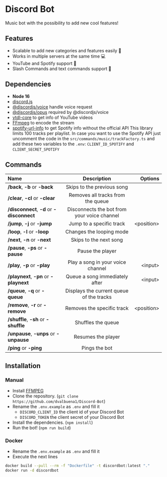 # Discord Bot

Music bot with the possibility to add new cool features!

## Features

- Scalable to add new categories and features easily 🛫
- Works in multiple servers at the same time 💻
- YouTube and Spotify support 📼
- Slash Commands and text commands support 🤖

## Dependencies

- **Node 16**
- [discord.js](https://github.com/discordjs/discord.js)
- [@discordjs/voice](https://github.com/discordjs/voice) handle voice request
- [@discordjs/opus](https://github.com/discordjs/opus) required by @discordjs/voice
- [ytdl-core](https://github.com/fent/node-ytdl-core) to get info of YouTube videos
- [FFmpeg](https://ffmpeg.org/) to encode the stream
- [spotify-url-info](https://github.com/microlinkhq/spotify-url-info) to get Spotify info without the official API
  This library limits 100 tracks per playlist. In case you want to use the Spotify API just uncomment the code in the `src/commands/music/trackFactory.ts` and add these two variables to the `.env`: `CLIENT_ID_SPOTIFY` and `CLIENT_SECRET_SPOTIFY`

## Commands

| Name                                       |                 Description                 |     Options |
| :----------------------------------------- | :-----------------------------------------: | ----------: |
| **/back**, **-b** or **-back**             |         Skips to the previous song          |             |
| **/clear**, **-cl** or **-clear**          |      Removes all tracks from the queue      |             |
| **/disconnect**, **-d** or **-disconnect** | Disconnects the bot from your voice channel |             |
| **/jump**, **-j** or **-jump**             |          Jump to a specific track           | \<position> |
| **/loop**, **-l** or **-loop**             |          Changes the looping mode           |             |
| **/next**, **-n** or **-next**             |           Skips to the next song            |             |
| **/pause**, **-ps** or **-pause**          |              Pause the player               |             |
| **/play**, **-p** or **-play**             |      Play a song in your voice channel      |    \<input> |
| **/playnext**, **-pn** or **-playnext**    |       Queue a song immediately after        |    \<input> |
| **/queue**, **-q** or **-queue**           |  Displays the current queue of the tracks   |             |
| **/remove**, **-r** or **-remove**         |         Removes the specific track          | \<position> |
| **/shuffle**, **-sh** or **-shuffle**      |             Shuffles the queue              |             |
| **/unpause**, **-unps** or **-unpause**    |             Resumes the player              |             |
| **/ping** or **-ping**                     |                Pings the bot                |             |

## Installation

### Manual

- Install [FFMPEG](https://ffmpeg.org)
- Clone the repository. (`git clone https://github.com/dvalbuena1/Discord-Bot`)
- Rename the `.env.example` as `.env` and fill it
  - `DISCORD_CLIENT_ID` the client id of your Discord Bot
  - `DISCORD_TOKEN` the client secret of your Discord Bot
- Install the dependencies. (`npm install`)
- Run the bot! (`npm run build`)

### Docker

- Rename the `.env.example` as `.env` and fill it
- Execute the next lines

```sh
docker build --pull --rm -f "Dockerfile" -t discordbot:latest "."
docker run -d discordbot
```
